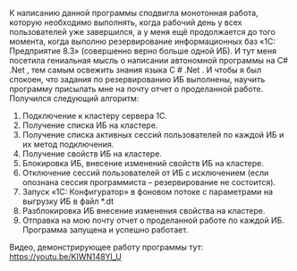 К написанию данной программы сподвигла монотонная работа, которую необходимо выполнять, когда рабочий день у всех пользователей уже завершился, а у меня ещё продолжается до того момента, когда выполню резервирование информационных баз «1С: Предприятие 8.3» (совершенно верно больше одной ИБ).
И тут меня посетила гениальная мысль о написании автономной программы на C# .Net , тем самым освежить знания языка C # .Net . И чтобы я был спокоен, что задания по резервированию ИБ выполнены, научить программу присылать мне на почту отчет о проделанной работе.
Получился следующий алгоритм:
1.	Подключение к кластеру сервера 1С.
2.	Получение списка ИБ на кластере.
3.	Получение списка активных сессий пользователей по каждой ИБ и их метод подключения.
4.	Получение свойств ИБ на кластере.
5.	Блокировка ИБ, внесение изменений свойств ИБ на кластере.
6.	Отключение сессий пользователей от ИБ с исключением (если опознана сессия программиста – резервирование не состоится).
7.	Запуск «1С: Конфигуратор» в фоновом потоке с параметрами на выгрузку ИБ в файл *.dt
8.	Разблокировка ИБ внесение изменения свойства на кластере.
9.	Отправка на мою почту отчет о проделанной работе по каждой ИБ.
Программа запущена и успешно работает.

Видео, демонстрирующее работу программы тут: https://youtu.be/KIWN148Yl_U
